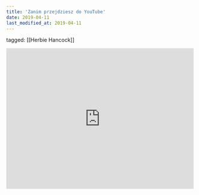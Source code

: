 ```yaml
---
title: 'Zanim przejdziesz do YouTube'
date: 2019-04-11
last_modified_at: 2019-04-11
---
```

tagged: [[Herbie Hancock]]
<iframe allow="accelerometer; autoplay; clipboard-write; encrypted-media; gyroscope; picture-in-picture" allowfullscreen="" frameborder="0" height="375" id="youtube_iframe" src="https://www.youtube.com/embed/4bjPlBC4h_8?feature=oembed&amp;enablejsapi=1&amp;origin=https://safe.txmblr.com&amp;wmode=opaque" width="500"></iframe>